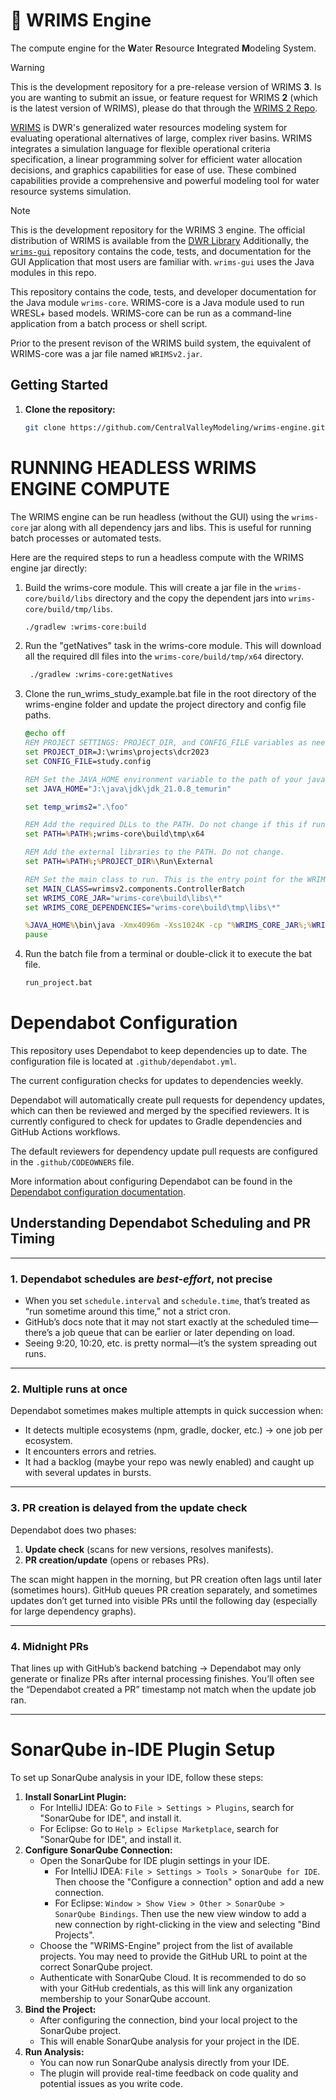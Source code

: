 # :steam_locomotive: WRIMS Engine

The compute engine for the **W**ater **R**esource **I**ntegrated **M**odeling System.

> [!WARNING]
> This is the development repository for a pre-release version of WRIMS **3**.
> Is you are wanting to submit an issue, or feature request for WRIMS **2** (which is the latest version of WRIMS), please do that through the [WRIMS 2 Repo](https://github.com/CentralValleyModeling/wrims).

[WRIMS](https://water.ca.gov/Library/Modeling-and-Analysis/Modeling-Platforms/Water-Resource-Integrated-Modeling-System) is DWR's generalized water resources modeling system for evaluating operational alternatives of large, complex river basins. WRIMS integrates a simulation language for flexible operational criteria specification, a linear programming solver for efficient water allocation decisions, and graphics capabilities for ease of use. These combined capabilities provide a comprehensive and powerful modeling tool for water resource systems simulation.

> [!NOTE]
> This is the development repository for the WRIMS 3 engine.
> The official distribution of WRIMS is available from the [DWR Library](https://water.ca.gov/Library/Modeling-and-Analysis/Modeling-Platforms/Water-Resource-Integrated-Modeling-System)
> Additionally, the [`wrims-gui`](https://github.com/CentralValleyModeling/wrims-gui) repository contains the code, tests, and documentation for the GUI Application that most users are familiar with. `wrims-gui` uses the Java modules in this repo.

This repository contains the code, tests, and developer documentation for the Java module `wrims-core`. WRIMS-core is a Java module used to run WRESL+ based models. WRIMS-core can be run as a command-line application from a batch process or shell script.

<!--- add additional descriptions of WRIMS-engine as development of alpha continues -->
<!-- write or link to information on developer installation, trainings, etc -->

Prior to the present revison of the WRIMS build system, the equivalent of WRIMS-core was a jar file named `WRIMSv2.jar`.

## Getting Started

1. **Clone the repository:**
   ```sh
   git clone https://github.com/CentralValleyModeling/wrims-engine.git
   ```
   
# RUNNING HEADLESS WRIMS ENGINE COMPUTE
The WRIMS engine can be run headless (without the GUI) using the `wrims-core` jar along with all dependency jars and libs. 
This is useful for running batch processes or automated tests.

Here are the required steps to run a headless compute with the WRIMS engine jar directly:

1. Build the wrims-core module. This will create a jar file in the `wrims-core/build/libs` directory and the copy the dependent jars into `wrims-core/build/tmp/libs`.
   ```sh
   ./gradlew :wrims-core:build
   ```
2. Run the "getNatives" task in the wrims-core module. This will download all the required dll files into the `wrims-core/build/tmp/x64` directory. 
   ```sh
    ./gradlew :wrims-core:getNatives
   ```
3. Clone the run_wrims_study_example.bat file in the root directory of the wrims-engine folder and update the project directory and config file paths.
   ```bat
   @echo off
   REM PROJECT SETTINGS: PROJECT_DIR, and CONFIG_FILE variables as needed.
   set PROJECT_DIR=J:\wrims\projects\dcr2023
   set CONFIG_FILE=study.config
   
   REM Set the JAVA_HOME environment variable to the path of your java 21 JDK
   set JAVA_HOME="J:\java\jdk\jdk_21.0.8_temurin"
   
   set temp_wrims2=".\foo"
   
   REM Add the required DLLs to the PATH. Do not change if this if run from the wrims-engine root directory.
   set PATH=%PATH%;wrims-core\build\tmp\x64
   
   REM Add the external libraries to the PATH. Do not change.
   set PATH=%PATH%;%PROJECT_DIR%\Run\External
   
   REM Set the main class to run. This is the entry point for the WRIMS application. Do not change when running from wrims-engine root.
   set MAIN_CLASS=wrimsv2.components.ControllerBatch
   set WRIMS_CORE_JAR="wrims-core\build\libs\*"
   set WRIMS_CORE_DEPENDENCIES="wrims-core\build\tmp\libs\*"
   
   %JAVA_HOME%\bin\java -Xmx4096m -Xss1024K -cp "%WRIMS_CORE_JAR%;%WRIMS_CORE_DEPENDENCIES%" %MAIN_CLASS% -config=%PROJECT_DIR%\%CONFIG_FILE%
   pause
   ```   

4. Run the batch file from a terminal or double-click it to execute the bat file.
   ```sh
   run_project.bat
   ```
   
# Dependabot Configuration
This repository uses Dependabot to keep dependencies up to date. The configuration file is located at `.github/dependabot.yml`. 

The current configuration checks for updates to dependencies weekly.

Dependabot will automatically create pull requests for dependency updates, which can then be reviewed and merged by the specified reviewers.
It is currently configured to check for updates to Gradle dependencies and GitHub Actions workflows.

The default reviewers for dependency update pull requests are configured in the `.github/CODEOWNERS` file.

More information about configuring Dependabot can be found in the [Dependabot configuration documentation](https://docs.github.com/en/code-security/dependabot/dependabot-version-updates/configuring-dependabot-version-updates).

## Understanding Dependabot Scheduling and PR Timing

---

### 1. Dependabot schedules are *best-effort*, not precise

* When you set `schedule.interval` and `schedule.time`, that’s treated as “run sometime around this time,” not a strict cron.
* GitHub’s docs note that it may not start exactly at the scheduled time—there’s a job queue that can be earlier or later depending on load.
* Seeing 9:20, 10:20, etc. is pretty normal—it’s the system spreading out runs.

---

### 2. Multiple runs at once

Dependabot sometimes makes multiple attempts in quick succession when:

* It detects multiple ecosystems (npm, gradle, docker, etc.) → one job per ecosystem.
* It encounters errors and retries.
* It had a backlog (maybe your repo was newly enabled) and caught up with several updates in bursts.

---

### 3. PR creation is **delayed from the update check**

Dependabot does two phases:

1. **Update check** (scans for new versions, resolves manifests).
2. **PR creation/update** (opens or rebases PRs).

The scan might happen in the morning, but PR creation often lags until later (sometimes hours). 
GitHub queues PR creation separately, and sometimes updates don’t get turned into visible PRs until 
the following day (especially for large dependency graphs).

---

### 4. Midnight PRs

That lines up with GitHub’s backend batching → Dependabot may only generate or finalize PRs after 
internal processing finishes. You’ll often see the “Dependabot created a PR” timestamp not match when the update job ran.

---

# SonarQube in-IDE Plugin Setup

To set up SonarQube analysis in your IDE, follow these steps:
1. **Install SonarLint Plugin:**
   - For IntelliJ IDEA: Go to `File > Settings > Plugins`, search for "SonarQube for IDE", and install it.
   - For Eclipse: Go to `Help > Eclipse Marketplace`, search for "SonarQube for IDE", and install it.
2. **Configure SonarQube Connection:**
   - Open the SonarQube for IDE plugin settings in your IDE.
     - For IntelliJ IDEA: `File > Settings > Tools > SonarQube for IDE`. Then choose the "Configure a connection" option and add a new connection.
     - For Eclipse: `Window > Show View > Other > SonarQube > SonarQube Bindings`. Then use the new view window to add a new connection by right-clicking in the view and selecting "Bind Projects".
   - Choose the "WRIMS-Engine" project from the list of available projects. You may need to provide the GitHub URL to point at the correct SonarQube project.
   - Authenticate with SonarQube Cloud. It is recommended to do so with your GitHub credentials, as this will link any organization membership to your SonarQube account.
3. **Bind the Project:**
   - After configuring the connection, bind your local project to the SonarQube project.
   - This will enable SonarQube analysis for your project in the IDE.
4. **Run Analysis:**
   - You can now run SonarQube analysis directly from your IDE.
   - The plugin will provide real-time feedback on code quality and potential issues as you write code.
